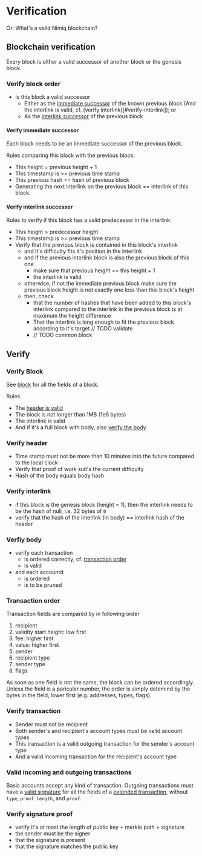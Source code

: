 # Verification
Or: What's a valid Nimiq blockchain?

## Blockchain verification

Every block is either a valid successor of another block or the genesis block.

### Verify block order

* Is this block a valid successor
    * Either as the [immediate successor](#verify-immediate-successor) of the known previous block (And the interlink is valid, cf. (verify interlink)[#verify-interlink]); or
    * As the [interlink successor](#verify-interlink-successor) of the previous block

#### Verify immediate successor
Each block needs to be an immediate successor of the previous block.

Rules comparing this block with the previous block:

* This height = previous height + 1
* This timestamp is >= previous time stamp
* This previous hash == hash of previous block
* Generating the next interlink on the previous block == interlink of this block.

#### Verify interlink successor

Rules to verify if this block has a valid predecessor in the interlink:

* This height > predecessor height
* This timestamp is >= previous time stamp
* Verify that the previous block is contained in this block's interlink
    * and it's difficulty fits it's position in the interlink
    * and if the previous interlink block is also the previous block of this one
        * make sure that previous height == this height + 1
        * the interlink is valid
    * otherwise, if not the immediate previous block make sure the previous block height is not exactly one less than this block's height
    * then, check
        * that the number of hashes that have been added to this block's interlink compared to the interlink in the previous block is at maximum the height difference
        * That the interlink is long enough to fit the previous block according to it's target // TODO validate
        * // TODO common block

## Verify

### Verify Block

See [block](block.md) for all the fields of a block.

Rules
* The [header is valid](#verify-header)
* The block is not longer than 1MB (1e6 bytes)
* The interlink is valid
* And if it's a full block with body, also [verify the body](#verify-body)

### Verify header

* Time stamp must not be more than 10 minutes into the future compared to the local clock
* Verify that proof of work suit's the current difficulty
* Hash of the body equals body hash

### Verify interlink

* if this block is the genesis block (height = 1), then the interlink needs to be the hash of null, i.e. 32 bytes of `0`
* verify that the hash of the interlink (in body) == interlink hash of the header

### Verfiy body

* verify each transaction
    * is ordered correctly, cf. [transaction order](#transaction-order)
    * is valid
* and each accountd
    * is ordered
    * is to be pruned

### Transaction order

Transaction fields are compared by in following order

1. recipient
2. validity start height: low first
3. fee: higher first
4. value: higher first
5. sender
6. recipient type
7. sender type
8. flags

As soon as one field is not the same, the block can be ordered accordingly. Unless the field is a paricular number, the order is simply detemind by the bytes in the field, lower first (e.g. addresses, types, flags).

### Verify transaction

* Sender must not be recipient
* Both sender's and recipient's account types must be valid account types
* This transaction is a valid outgoing transaction for the sender's account type
* And a valid incoming transaction for the recipient's account type

### Valid incoming and outgoing transactions

Basic accounts accept any kind of transaction.
Outgoing transactions must have a [valid signature](#verify-signature-proof) for all the fields of a [extended transaction](transactions.md#extended-transaction), without `type`, `proof length`, and `proof`.

### Verify signature proof

* verify it's at most the length of public key + merkle path + signature
* the sender must be the signer
* that the signature is present
* that the signature matches the public key
